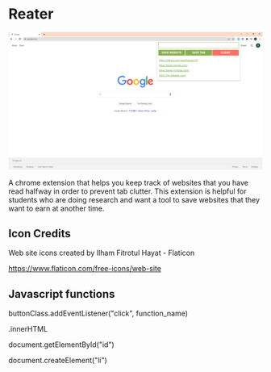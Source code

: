 # Reater

![screenshot](screenshots/screenshot.png)

A chrome extension that helps you keep track of websites that you have read halfway in order to prevent tab clutter. This extension is helpful for students who are doing research and want a tool to save websites that they want to earn at another time.

## Icon Credits

Web site icons created by Ilham Fitrotul Hayat - Flaticon

https://www.flaticon.com/free-icons/web-site

## Javascript functions

buttonClass.addEventListener("click", function_name)

.innerHTML

document.getElementById("id")

document.createElement("li")
